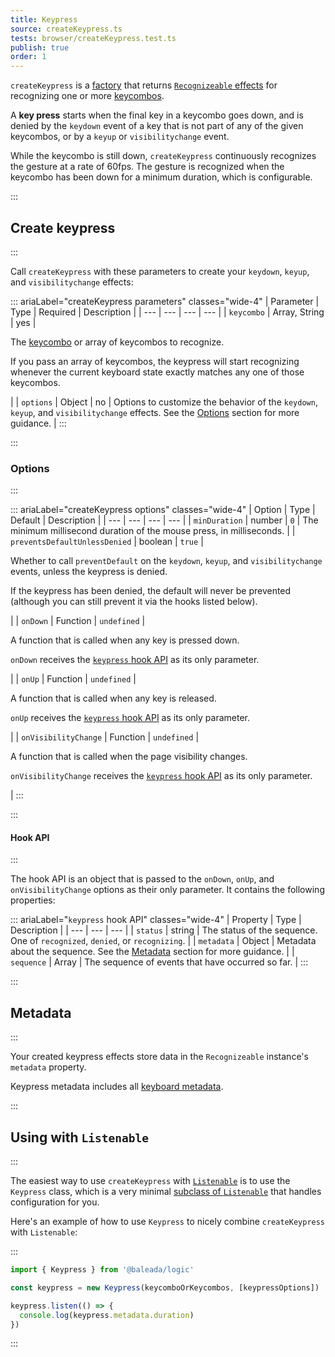 ```yaml
---
title: Keypress
source: createKeypress.ts
tests: browser/createKeypress.test.ts
publish: true
order: 1
---
```


`createKeypress` is a [factory](/docs/logic/factories-overview) that returns [`Recognizeable` effects](/docs/logic/classes/recognizeable#effect-workflow) for recognizing one or more [keycombos](/docs/logic/keycombo-overview.md).

A **key press** starts when the final key in a keycombo goes down, and is denied by the `keydown` event of a key that is not part of any of the given keycombos, or by a `keyup` or `visibilitychange` event.

While the keycombo is still down, `createKeypress` continuously recognizes the gesture at a rate of 60fps. The gesture is recognized when the keycombo has been down for a minimum duration, which is configurable.


:::
## Create keypress
:::

Call `createKeypress` with these parameters to create your `keydown`, `keyup`, and `visibilitychange` effects:

::: ariaLabel="createKeypress parameters" classes="wide-4"
| Parameter | Type | Required | Description |
| --- | --- | --- | --- |
| `keycombo` | Array, String | yes | <p>The [keycombo](/docs/logic/keycombo-overview) or array of keycombos to recognize.</p><p>If you pass an array of keycombos, the keypress will start recognizing whenever the current keyboard state exactly matches any one of those keycombos.</p> |
| `options` | Object | no | Options to customize the behavior of the `keydown`, `keyup`, and `visibilitychange` effects. See the [Options](#options) section for more guidance. |
:::


:::
### Options
:::

::: ariaLabel="createKeypress options" classes="wide-4"
| Option | Type | Default | Description |
| --- | --- | --- | --- |
| `minDuration` | number | `0` | The minimum millisecond duration of the mouse press, in milliseconds. |
| `preventsDefaultUnlessDenied` | boolean | `true` | <p>Whether to call `preventDefault` on the `keydown`, `keyup`, and `visibilitychange` events, unless the keypress is denied.</p><p>If the keypress has been denied, the default will never be prevented (although you can still prevent it via the hooks listed below).</p> |
| `onDown` | Function | `undefined` | <p>A function that is called when any key is pressed down.</p><p>`onDown` receives the [`keypress` hook API](#hook-api) as its only parameter.</p> |
| `onUp` | Function | `undefined` | <p>A function that is called when any key is released.</p><p>`onUp` receives the [`keypress` hook API](#hook-api) as its only parameter.</p> |
| `onVisibilityChange` | Function | `undefined` | <p>A function that is called when the page visibility changes.</p><p>`onVisibilityChange` receives the [`keypress` hook API](#hook-api) as its only parameter.</p> |
:::


:::
#### Hook API
:::

The hook API is an object that is passed to the `onDown`, `onUp`, and `onVisibilityChange` options as their only parameter. It contains the following properties:

::: ariaLabel="`keypress` hook API" classes="wide-4"
| Property | Type | Description |
| --- | --- | --- |
| `status` | string | The status of the sequence. One of `recognized`, `denied`, or `recognizing`. |
| `metadata` | Object | Metadata about the sequence. See the [Metadata](#metadata) section for more guidance. |
| `sequence` | Array | The sequence of events that have occurred so far. |
:::


:::
## Metadata
:::

Your created keypress effects store data in the `Recognizeable` instance's `metadata` property.

Keypress metadata includes all [keyboard metadata](/docs/logic/factories/recognizeable-effects-overview#keyboard-metadata).

:::
## Using with `Listenable`
:::

The easiest way to use `createKeypress` with [`Listenable`](/docs/logic/classes/listenable) is to use the `Keypress` class, which is a very minimal [subclass of `Listenable`](/docs/logic/factories/recognizeable-overview#listenable-subclasses) that handles configuration for you.

Here's an example of how to use `Keypress` to nicely combine `createKeypress` with `Listenable`:

:::
```ts
import { Keypress } from '@baleada/logic'

const keypress = new Keypress(keycomboOrKeycombos, [keypressOptions])

keypress.listen(() => {
  console.log(keypress.metadata.duration)
})
```
:::

